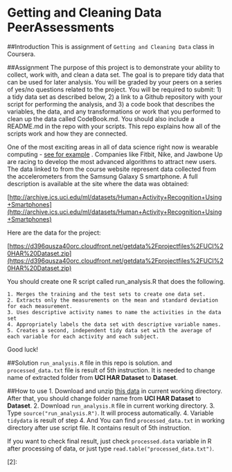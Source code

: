# Getting and Cleaning Data PeerAssessments
##Introduction
This is assignment of `Getting and Cleaning Data` class in Coursera.

##Assignment
The purpose of this project is to demonstrate your ability to collect, work with, and clean a data set. The goal is to prepare tidy data that can be used for later analysis. You will be graded by your peers on a series of yes/no questions related to the project. You will be required to submit: 1) a tidy data set as described below, 2) a link to a Github repository with your script for performing the analysis, and 3) a code book that describes the variables, the data, and any transformations or work that you performed to clean up the data called CodeBook.md. You should also include a README.md in the repo with your scripts. This repo explains how all of the scripts work and how they are connected. 

One of the most exciting areas in all of data science right now is wearable computing - [see for example][1] . Companies like Fitbit, Nike, and Jawbone Up are racing to develop the most advanced algorithms to attract new users. The data linked to from the course website represent data collected from the accelerometers from the Samsung Galaxy S smartphone. A full description is available at the site where the data was obtained:

[http://archive.ics.uci.edu/ml/datasets/Human+Activity+Recognition+Using+Smartphones](http://archive.ics.uci.edu/ml/datasets/Human+Activity+Recognition+Using+Smartphones)

Here are the data for the project:

[https://d396qusza40orc.cloudfront.net/getdata%2Fprojectfiles%2FUCI%20HAR%20Dataset.zip](https://d396qusza40orc.cloudfront.net/getdata%2Fprojectfiles%2FUCI%20HAR%20Dataset.zip)

 You should create one R script called run_analysis.R that does the following. 

    1. Merges the training and the test sets to create one data set.
    2. Extracts only the measurements on the mean and standard deviation for each measurement. 
    3. Uses descriptive activity names to name the activities in the data set
    4. Appropriately labels the data set with descriptive variable names. 
    5. Creates a second, independent tidy data set with the average of each variable for each activity and each subject. 

Good luck!

##Solution
`run_analysis.R` file in this repo is solution. and `processed_data.txt` file is result of 5th instruction. It is needed to change name of extracted folder from **UCI HAR Dataset** to **Dataset**.

##How to use
    1. Download and unzip [this data](https://d396qusza40orc.cloudfront.net/getdata%2Fprojectfiles%2FUCI%20HAR%20Dataset.zip) in current working directory. After that, you should change folder name from **UCI HAR Dataset** to **Dataset**.
    2. Download `run_analysis.R` file in current working directory.
    3. Type `source("run_analysis.R")`. It will process automatically.
    4. Variable `tidydata` is result of step 4. And You can find `processed_data.txt` in working directory after use script file. It contains result of 5th instruction.

If you want to check final result, just check `processed.data` variable in R after processing of data, or just type `read.table("processed_data.txt")`.

[1]: http://www.insideactivitytracking.com/data-science-activity-tracking-and-the-battle-for-the-worlds-top-sports-brand/
[2]: 